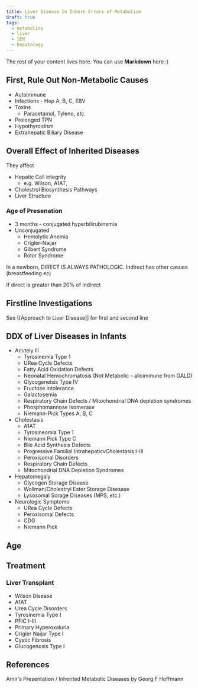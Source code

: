 ```yaml
---
title: Liver Disease In Inborn Errors of Metabolism
draft: true
tags:
  - metabolics
  - liver
  - IEM
  - hepatology
---
```

 
The rest of your content lives here. You can use **Markdown** here :)

## First, Rule Out Non-Metabolic Causes
- Autoimmune
- Infections - Hep A, B, C, EBV
- Toxins
	- Paracetamol, Tyleno, etc.
- Prolonged TPN
- Hypothyroidism
- Extrahepatic Biliary Disease

## Overall Effect of Inherited Diseases
They affect
- Hepatic Cell integrity
	- e.g. Wilson, A1AT, 
- Cholestrol Biosynthesis Pathways
- Liver Structure

### Age of Presenation
- 3 months - conjugated hyperbilirubinemia
- Unconjugated 
	- Hemolytic Anemia
	- Crigler-Naijar
	- Gilbert Syndrome
	- Rotor Syndrome 

In a newborn, DIRECT IS ALWAYS PATHOLOGIC. Indirect has other casues (breastfeeding ec)

If direct is greater than 20% of indirect
## Firstline Investigations

See [[Approach to Liver Disease]] for first and second line

## DDX of Liver Diseases in Infants
- Acutely Ill
	- Tyrosinemia Type 1
	- URea Cycle Defects
	- Fatty Acid Oxidation Defects
	- Neonatal Hemochromatosis (Not Metabolic - alloimmune from GALD)
	- Glycogeneisis Type IV
	- Fructose intolerance
	- Galactosemia
	- Respiratory Chain Defects / Mitochondrial DNA depletion syndromes
	- Phosphomannose Isomerase
	- Niemann-Pick Types A, B, C
- Cholestasis
	- A1AT
	- Tyrosineomia Type 1
	- Niemann Pick Type C
	- Bile Acid Synthesis Defects
	- Progressive Familial IntrahepaticvCholestasis I-III
	- Peroxisomal Disorders
	- Respiratory Chain Defects
	- Mitochondrial DNA Depletion Syndromes
- Hepatomegaly
	- Glycogen Storage Disease
	- Wollman/Cholestryl Ester Storage Disesase
	- Lysosomal Sorage Diseases (MPS, etc.)
- Neurologic Symptoms
	- URea Cycle Defects
	- Peroxisomal Defects
	- CDG
	- Niemann Pick 

## Age



## Treatment

### Liver Transplant
- Wilson Disease
- A1AT
- Urea Cycle Disorders
- Tyrosinemia Type I
- PFIC I-III
- Primary Hyperoxaluria
- Crigler Naijar Type I
- Cystic Fibrosis
- Glucogenosis Type I
## References
Amir's Presentation / Inherited Metabolic Diseases by Georg F Hoffmann